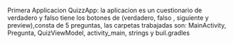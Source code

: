 Primera Applicacion QuizzApp: la aplicacion es un cuestionario de verdadero y falso tiene los botones de (verdadero, falso , siguiente y preview),consta de 5 preguntas, 
las carpetas trabajadas son: MainActivity, Pregunta, QuizViewModel, activity_main, strings y buil.gradles
